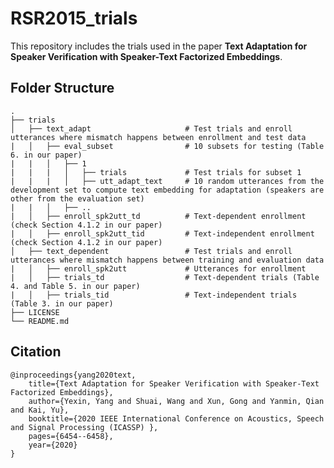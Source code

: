# RSR2015_trials

This repository includes the trials used in the paper **Text Adaptation for Speaker Verification with Speaker-Text Factorized Embeddings**. 

## Folder Structure

    .
    ├── trials
    │   ├── text_adapt                     # Test trials and enroll utterances where mismatch happens between enrollment and test data
    |   │   ├── eval_subset                # 10 subsets for testing (Table 6. in our paper)
    |   |   │   ├── 1
    |   |   |   │   ├── trials             # Test trials for subset 1
    |   |   |   │   ├── utt_adapt_text     # 10 random utterances from the development set to compute text embedding for adaptation (speakers are other from the evaluation set)
    |   |   │   ├── ..
    |   │   ├── enroll_spk2utt_td          # Text-dependent enrollment (check Section 4.1.2 in our paper)
    |   │   ├── enroll_spk2utt_tid         # Text-independent enrollment (check Section 4.1.2 in our paper)
    │   ├── text_dependent                 # Test trials and enroll utterances where mismatch happens between training and evaluation data
    |   │   ├── enroll_spk2utt             # Utterances for enrollment
    |   │   ├── trials_td                  # Text-dependent trials (Table 4. and Table 5. in our paper)
    |   │   ├── trials_tid                 # Text-independent trials (Table 3. in our paper)
    ├── LICENSE
    └── README.md

## Citation

    @inproceedings{yang2020text,  
        title={Text Adaptation for Speaker Verification with Speaker-Text Factorized Embeddings},  
        author={Yexin, Yang and Shuai, Wang and Xun, Gong and Yanmin, Qian and Kai, Yu},  
        booktitle={2020 IEEE International Conference on Acoustics, Speech and Signal Processing (ICASSP) },  
        pages={6454--6458},  
        year={2020}  
    }
